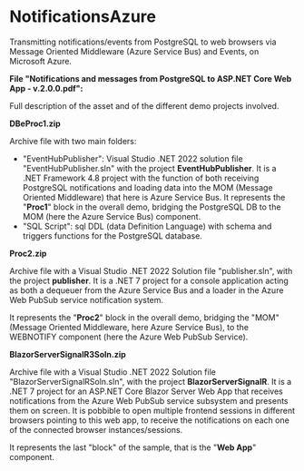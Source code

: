 # NotificationsAzure
Transmitting notifications/events from PostgreSQL to web browsers via Message Oriented Middleware (Azure Service Bus) and Events, on Microsoft Azure.

**File "Notifications and messages from PostgreSQL to ASP.NET Core Web App - v.2.0.0.pdf":**

Full description of the asset and of the different demo projects involved.

**DBeProc1.zip**

Archive file with two main folders:

* "EventHubPublisher": Visual Studio .NET 2022 solution file "EventHubPublisher.sln" with the project **EventHubPublisher**. It is a .NET Framework 4.8 project with the function of both receiving PostgreSQL notifications and loading data into the MOM (Message Oriented Middleware) that here is Azure Service Bus.  It represents the "**Proc1**" block in the overall demo, bridging the PostgreSQL DB to the MOM (here the Azure Service Bus) component.
* "SQL Script": sql DDL (data Definition Language) with schema and triggers functions for the PostgreSQL database.

**Proc2.zip**

Archive file with a Visual Studio .NET 2022 Solution file "publisher.sln", with the project **publisher**. It is a .NET 7 project for a console application acting as both a dequeuer from the Azure Service Bus and a loader in the Azure Web PubSub service notification system.

It represents the "**Proc2**" block in the overall demo, bridging the "MOM" (Message Oriented Middleware, here Azure Service Bus), to the WEBNOTIFY component (here the Azure Web PubSub Service).

**BlazorServerSignalR3Soln.zip**

Archive file with a Visual Studio .NET 2022 Solution file "BlazorServerSignalRSoln.sln", with the project **BlazorServerSignalR**. It is a .NET 7 project for an ASP.NET Core Blazor Server Web App that receives notifications from the Azure Web PubSub service subsystem and presents them on screen. It is pobbible to open multiple frontend sessions in different browsers pointing to this web app, to receive the notifications on each one of the connected browser instances/sessions.

It represents the last "block" of the sample, that is the "**Web App**" component.

